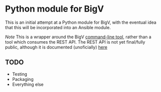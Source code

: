 # Python module for BigV

This is an initial attempt at a Python module for BigV, with the eventual idea 
that this will be incorporated into an Ansible module.

*Note* This is a wrapper around the BigV [command-line tool][1], rather than a tool
which consumes the REST API. The REST API is not yet final/fully public,
although it is documented (unoficially) [here][2]

## TODO

* Testing
* Packaging
* Everything else

[1]: http://www.bigv.io/download
[2]: http://bigv-api-docs.ichilton.co.uk/api/
